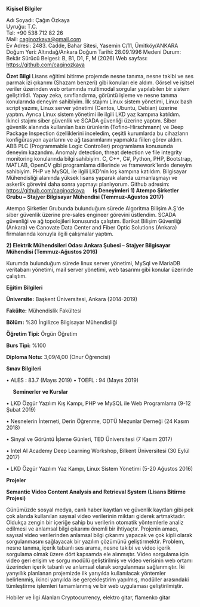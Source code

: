 **Kişisel Bilgiler**

Adı Soyadı:          Çağın Özkaya<br/>
Uyruğu:	      T.C.<br/>
Tel:		      +90 538 712 82 26<br/>
Mail:		      caginozkaya@gmail.com<br/>
Ev Adresi:	      2483. Cadde, Bahar Sitesi, Yasemin C/11, Ümitköy/ANKARA<br/>
Doğum Yeri:	      Altındağ/Ankara
Doğum Tarihi:    28.09.1996
Medeni Durum:  Bekâr
Sürücü Belgesi:   B, B1, D1, F, M (2026)
Web sayfası: 	      https://github.com/caginozkaya


**Özet Bilgi**
  Lisans eğitimi bitirme projemde nesne tanıma, nesne takibi ve ses parmak izi çıkarımı (Shazam benzeri) gibi konuları ele aldım. Görsel ve işitsel veriler üzerinden web ortamında multimodal sorgular yapılabilen bir sistem geliştirildi. Yapay zeka, sınıflandırma, görüntü işleme ve nesne tanıma konularında deneyim sahibiyim.
  İlk stajımı Linux sistem yönetimi, Linux bash script yazımı, Linux server yönetimi (Centos, Ubuntu, Debian) üzerine yaptım. Ayrıca Linux sistem yönetimi ile ilgili LKD yaz kampına katıldım. 
  İkinci stajımı siber güvenlik ve SCADA güvenliği üzerine yaptım. Siber güvenlik alanında kullanılan bazı ürünlerin (Tofino-Hirschmann) ve Deep Package Inspection özelliklerini inceledim, çeşitli kurumlarda bu cihazların konfigürasyon ayarlarını ve ağ tasarımlarını yapmakta fiilen görev aldım. ABB PLC (Programmable Logic Controller) programlama konusunda deneyim kazandım. Anomaly detection, threat detection ve file integrity monitoring konularında bilgi sahibiyim. 
  C, C++, C#, Python, PHP, Bootstrap, MATLAB, OpenCV gibi programlama dillerinde ve framework'lerde deneyim sahibiyim.
PHP ve MySQL ile ilgili LKD'nin kış kampına katıldım.
  Bilgisayar Mühendisliği alanında yüksek lisans yaparak alanda uzmanlaşmayı ve askerlik görevini daha sonra yapmayı planlıyorum.
Github adresim: https://github.com/caginozkaya
 
**İş Deneyimleri**
**1) Atempo Şirketler Grubu – Stajyer Bilgisayar Mühendisi (Temmuz-Ağustos 2017)**

  Atempo Şirketler Grubunda bulunduğum sürede Algoritma Bilişim A.Ş'de siber güvenlik üzerine pre-sales engineer görevini üstlendim.  SCADA güvenliği ve ağ topolojileri konusunda çalıştım. Barikat Bilişim Güvenliği (Ankara) ve Canovate Data Center and Fiber Optic Solutions (Ankara) firmalarında konuyla ilgili çalışmalar yaptım.

**2) Elektrik Mühendsileri Odası Ankara Şubesi – Stajyer Bilgisayar Mühendisi (Temmuz-Ağustos 2016)**

  Kurumda bulunduğum sürede linux server yönetimi, MySql ve MariaDB veritabanı yönetimi, mail server yönetimi, web tasarımı gibi konular üzerinde çalıştım.

**Eğitim Bilgileri**

**Üniversite:**
Başkent Üniversitesi, Ankara (2014-2019)

**Fakülte:**
Mühendislik Fakültesi

**Bölüm:**
%30 İngilizce Bilgisayar Mühendisliği

**Öğretim Tipi:**
Örgün Öğretim

**Burs Tipi:**
%100

**Diploma Notu:**
3,09/4,00 (Onur Öğrencisi) 

**Sınav Bilgileri**

•	ALES : 83.7 (Mayıs 2019)
•	TOEFL : 94 (Mayıs 2019)


 
**Seminerler ve Kurslar**

•	LKD Özgür Yazılım Kış Kampı, PHP ve MySQL ile Web Programlama (9-12 Şubat 2019)

•	Nesnelerin İnterneti, Derin Öğrenme, ODTÜ Mezunlar Derneği (24 Kasım 2018)

•	Sinyal ve Görüntü İşleme Günleri, TED Üniversitesi (7 Kasım 2017)

•	Intel AI Academy Deep Learning Workshop, Bilkent Üniversitesi (30 Eylül 2017)

•	LKD Özgür Yazılım Yaz Kampı, Linux Sistem Yönetimi (5-20 Ağustos 2016)


**Projeler**

**Semantic Video Content Analysis and Retrieval System (Lisans Bitirme Projesi)**

  Günümüzde sosyal medya, canlı haber kayıtları ve güvenlik kayıtları gibi pek çok alanda kullanılan sayısal video verilerinin miktarı giderek artmaktadır. Oldukça zengin bir içeriğe sahip bu verilerin otomatik yöntemlerle analiz edilmesi ve anlamsal bilgi çıkarımı önemli bir ihtiyaçtır. Projenin amacı, sayısal video verilerinden anlamsal bilgi çıkarımı yapacak ve çok kipli olarak sorgulanmasını sağlayacak bir yazılım çözümünü geliştirmektir. Problem, nesne tanıma, içerik tabanlı ses arama, nesne takibi ve video içerik sorgulama olmak üzere dört kapsamda ele alınmıştır. Video sorgulama için video geri erişim ve sorgu modülü geliştirilmiş ve video verisinin web ortamı üzerinden içerik tabanlı ve anlamsal olarak sorgulanması sağlanmıştır. İki yarıyıllık planlanan projemizde ilk yarıyılda kullanılacak yöntemler belirlenmiş, ikinci yarıyılda ise gerçekleştirim yapılmış, modüller arasındaki tümleştirme işlemleri tamamlanmış ve bir web uygulaması geliştirilmiştir.

Hobiler ve İlgi Alanları
Cryptocurrency, elektro gitar, flamenko gitar

